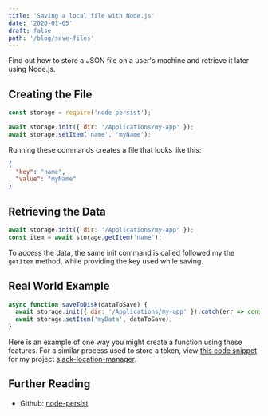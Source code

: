 ```yaml
---
title: 'Saving a local file with Node.js'
date: '2020-01-05'
draft: false
path: '/blog/save-files'
---
```


Find out how to store a JSON file on a user's machine and retrieve it later using Node.js.

## Creating the File

```javascript
const storage = require('node-persist');

await storage.init({ dir: '/Applications/my-app' });
await storage.setItem('name', 'myName');
```

Running these commands creates a file that looks like this:

```json
{
  "key": "name",
  "value": "myName"
}
```

## Retrieving the Data

```javascript
await storage.init({ dir: '/Applications/my-app' });
const item = await storage.getItem('name');
```

To access the data, the same init command is called followed my the `getItem` method, while providing the key used while saving.

## Real World Example

```javascript
async function saveToDisk(dataToSave) {
  await storage.init({ dir: '/Applications/my-app' }).catch(err => console.error(err));
  await storage.setItem('myData', dataToSave);
}
```

Here is an example of one way you might create a function using these features. For a similar process used to store a token, view [this code snippet](https://github.com/trybick/slack-location-manager/blob/master/src/install/saveToDisk.js#L12) for my project [slack-location-manager](https://github.com/trybick/slack-location-manager).

## Further Reading

- Github: [node-persist](https://github.com/simonlast/node-persist)
